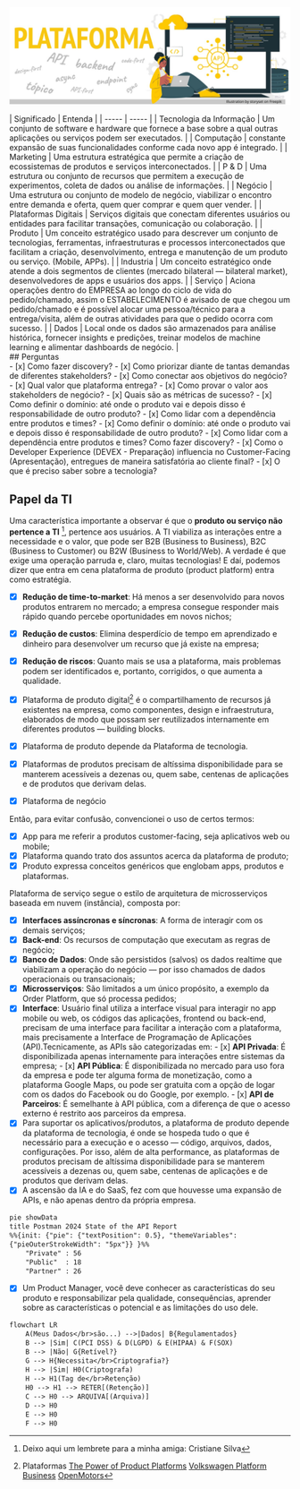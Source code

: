 ![](img/foundation_plataforma_001.jpeg)
<div class="center-table" markdown>
| Significado  | Entenda                                             |
| -----        | -----                                               |
| Tecnologia da Informação  | Um conjunto de software e hardware que fornece a base sobre a qual outras aplicações ou serviços podem ser executados.              |
| Computação                | constante expansão de suas funcionalidades conforme cada novo app é integrado.                                                      |
| Marketing                 | Uma estrutura estratégica que permite a criação de ecossistemas de produtos e serviços interconectados.                             |
| P & D                     | Uma estrutura ou conjunto de recursos que permitem a execução de experimentos, coleta de dados ou análise de informações.           |
| Negócio                   | Uma estrutura ou conjunto de modelo de negócio, viabilizar o encontro entre demanda e oferta, quem quer comprar e quem quer vender. |
| Plataformas Digitais      | Serviços digitais que conectam diferentes usuários ou entidades para facilitar transações, comunicação ou colaboração.              |
| Produto                   | Um conceito estratégico usado para descrever um conjunto de tecnologias, ferramentas, infraestruturas e processos interconectados que facilitam a criação, desenvolvimento, entrega e manutenção de um produto ou serviço. (Mobile, APPs). |
| Industria                 | Um conceito estratégico onde atende a dois segmentos de clientes (mercado bilateral — bilateral market), desenvolvedores de apps e usuários dos apps. |
| Serviço                   | Aciona operações dentro do EMPRESA ao longo do ciclo de vida do pedido/chamado, assim o ESTABELECIMENTO é avisado de que chegou um pedido/chamado e é possível alocar uma pessoa/técnico para a entrega/visita, além de outras atividades para que o pedido ocorra com sucesso. |
| Dados                     | Local onde os dados são armazenados para análise histórica, fornecer insights e predições, treinar modelos de machine learning e alimentar dashboards de negócio. |
</div>
## Perguntas
<div class="mdx-columns2" markdown>
- [x] Como fazer discovery?
- [x] Como priorizar diante de tantas demandas de diferentes stakeholders?
- [x] Como conectar aos objetivos do negócio?
- [x] Qual valor que plataforma entrega?
- [x] Como provar o valor aos stakeholders de negócio?
- [x] Quais são as métricas de sucesso?
- [x] Como definir o domínio: até onde o produto vai e depois disso é responsabilidade de outro produto?
- [x] Como lidar com a dependência entre produtos e times?
- [x] Como definir o domínio: até onde o produto vai e depois disso é responsabilidade de outro produto?
- [x] Como lidar com a dependência entre produtos e times? Como fazer discovery?
- [x] Como o Developer Experience (DEVEX - Preparação) influencia no Customer-Facing (Apresentação), entregues de maneira satisfatória ao cliente final?
- [x] O que é preciso saber sobre a tecnologia?
</div>

## Papel da TI
Uma característica importante a observar é que o **produto ou serviço não pertence a TI** [^1], pertence aos usuários. A TI viabiliza as interações entre a necessidade e o valor, que pode ser B2B (Business to Business),  B2C (Business to Customer) ou B2W (Business to World/Web).
A verdade é que exige uma operação parruda e, claro, muitas tecnologias! E daí, podemos dizer que entra em cena plataforma de produto (product platform) entra como estratégia.

- [x] **Redução de time-to-market**: Há menos a ser desenvolvido para novos produtos entrarem no mercado; a empresa consegue responder mais rápido quando percebe oportunidades em novos nichos;
- [x] **Redução de custos**: Elimina desperdício de tempo em aprendizado e dinheiro para desenvolver um recurso que já existe na empresa;
- [x] **Redução de riscos**: Quanto mais se usa a plataforma, mais problemas podem ser identificados e, portanto, corrigidos, o que aumenta a qualidade.

- [x] Plataforma de produto digital[^2] é o compartilhamento de recursos já existentes na empresa, como componentes, design e infraestrutura, elaborados de modo que possam ser reutilizados internamente em diferentes produtos — building blocks.
- [x] Plataforma de produto depende da Plataforma de tecnologia.
- [x] Plataformas de produtos precisam de altíssima disponibilidade para se manterem acessíveis a dezenas ou, quem sabe, centenas de aplicações e de produtos que derivam delas.
- [x] Plataforma de negócio

Então, para evitar confusão, convencionei o uso de certos termos:

- [x] App para me referir a produtos customer-facing, seja aplicativos web ou mobile;
- [x] Plataforma quando trato dos assuntos acerca da plataforma de produto;
- [x] Produto expressa conceitos genéricos que englobam apps, produtos e plataformas.

Plataforma de serviço segue o estilo de arquitetura de microsserviços baseada em nuvem (instância), composta por:

- [x] **Interfaces assíncronas e síncronas**: A forma de interagir com os demais serviços;
- [x] **Back-end**: Os recursos de computação que executam as regras de negócio;
- [x] **Banco de Dados**: Onde são persistidos (salvos) os dados realtime que viabilizam a operação do negócio — por isso chamados de dados operacionais ou transacionais;
- [x] **Microsserviços**: São limitados a um único propósito, a exemplo da Order Platform, que só processa pedidos;
- [X] **Interface**: Usuário final utiliza a interface visual para interagir no app mobile ou web, os códigos das aplicações, frontend ou back-end, precisam de uma interface para facilitar a interação com a plataforma, mais precisamente a Interface de Programação de Aplicações (API).Tecnicamente, as APIs são categorizadas em:
      - [x] **API Privada**: É disponibilizada apenas internamente para interações entre sistemas da empresa;
      - [x] **API Pública**: É disponibilizada no mercado para uso fora da empresa e pode ter alguma forma de monetização, como a plataforma Google Maps, ou pode ser gratuita com a opção de logar com os dados do Facebook ou do Google, por exemplo.
      - [x] **API de Parceiros**: É semelhante à API pública, com a diferença de que o acesso externo é restrito aos parceiros da empresa.
- [X] Para suportar os aplicativos/produtos, a plataforma de produto depende da plataforma de tecnologia, é onde se hospeda tudo o que é necessário para a execução e o acesso — código, arquivos, dados, configurações. Por isso, além de alta performance, as plataformas de produtos precisam de altíssima disponibilidade para se manterem acessíveis a dezenas ou, quem sabe, centenas de aplicações e de produtos que derivam delas.
- [X] A ascensão da IA e do SaaS, fez com que houvesse uma expansão de APIs, e não apenas dentro da própria empresa.

```mermaid
pie showData
title Postman 2024 State of the API Report
%%{init: {"pie": {"textPosition": 0.5}, "themeVariables": {"pieOuterStrokeWidth": "5px"}} }%%
    "Private" : 56
    "Public"  : 18
    "Partner" : 26
```

- [x] Um Product Manager, você deve conhecer as características do seu produto e responsabilizar pela qualidade, consequências, aprender sobre as características o potencial e as limitações do uso dele.

[^1]: Deixo aqui um lembrete para a minha amiga: Cristiane Silva
[^2]: Plataformas
    [The Power of Product Platforms](https://www.productbookshelf.com/2011/08/the-power-of-product-platforms/)
    [Volkswagen Platform Business](https://www.vw-platform-business.com/en.html)
    [OpenMotors](https://www.openmotors.co/evplatform/)

```mermaid
flowchart LR
    A(Meus Dados</br>são...) -->|Dados| B{Regulamentados}
    B --> |Sim| C(PCI DSS) & D(LGPD) & E(HIPAA) & F(SOX)
    B --> |Não| G{Retível?}
    G --> H{Necessita</br>Criptografia?}
    H --> |Sim| H0(Criptografa)
    H --> H1(Tag de</br>Retenção)
    H0 --> H1 --> RETER[(Retenção)]
    C --> H0 --> ARQUIVA[(Arquiva)]
    D --> H0
    E --> H0
    F --> H0
```
